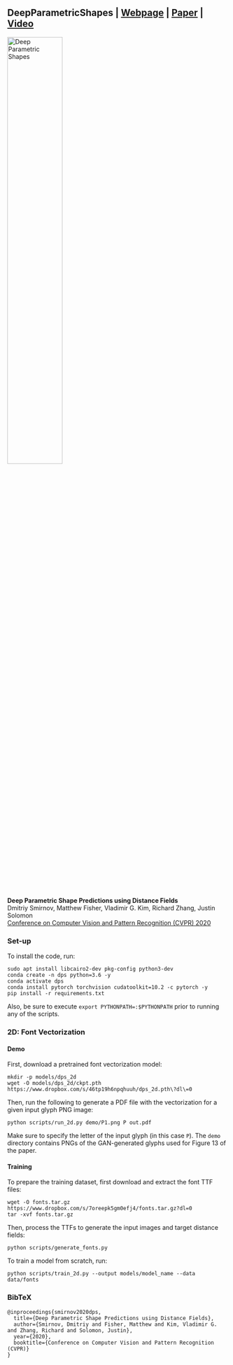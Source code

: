 ## DeepParametricShapes | [Webpage](https://people.csail.mit.edu/smirnov/deep-parametric-shapes/) | [Paper](https://arxiv.org/abs/1904.08921) | [Video](https://youtu.be/v_0UrjbTtHg)

<img src="https://people.csail.mit.edu/smirnov/deep-parametric-shapes/im.png" width="50%" alt="Deep Parametric Shapes" />

**Deep Parametric Shape Predictions using Distance Fields**<br>
Dmitriy Smirnov, Matthew Fisher, Vladimir G. Kim, Richard Zhang, Justin Solomon<br>
[Conference on Computer Vision and Pattern Recognition (CVPR) 2020](http://cvpr2020.thecvf.com)

### Set-up
To install the code, run:
```
sudo apt install libcairo2-dev pkg-config python3-dev
conda create -n dps python=3.6 -y
conda activate dps
conda install pytorch torchvision cudatoolkit=10.2 -c pytorch -y
pip install -r requirements.txt
```

Also, be sure to execute `export PYTHONPATH=:$PYTHONPATH` prior to running any of the scripts.

### 2D: Font Vectorization

#### Demo
First, download a pretrained font vectorization model:
```
mkdir -p models/dps_2d
wget -O models/dps_2d/ckpt.pth https://www.dropbox.com/s/46tp19h6npqhuuh/dps_2d.pth\?dl\=0
```

Then, run the following to generate a PDF file with the vectorization for a given input glyph PNG image:
```
python scripts/run_2d.py demo/P1.png P out.pdf
```
Make sure to specify the letter of the input glyph (in this case `P`). The `demo` directory contains PNGs of the GAN-generated glyphs used for Figure 13 of the paper.

#### Training
To prepare the training dataset, first download and extract the font TTF files:
```
wget -O fonts.tar.gz https://www.dropbox.com/s/7oreepk5gm0efj4/fonts.tar.gz?dl=0
tar -xvf fonts.tar.gz
```
Then, process the TTFs to generate the input images and target distance fields:
```
python scripts/generate_fonts.py
```

To train a model from scratch, run:
```
python scripts/train_2d.py --output models/model_name --data data/fonts
```

### BibTeX
```
@inproceedings{smirnov2020dps,
  title={Deep Parametric Shape Predictions using Distance Fields},
  author={Smirnov, Dmitriy and Fisher, Matthew and Kim, Vladimir G. and Zhang, Richard and Solomon, Justin},
  year={2020},
  booktitle={Conference on Computer Vision and Pattern Recognition (CVPR)}
}
```
